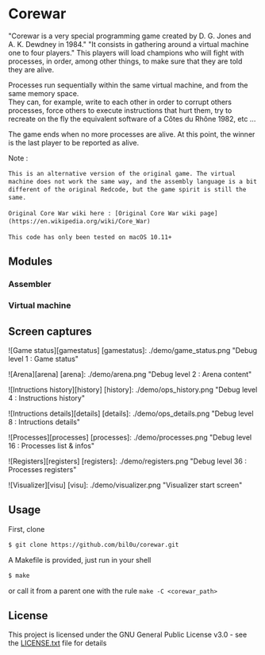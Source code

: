 # Corewar
 "Corewar is a very special programming game created by D. G. Jones and A. K. Dewdney in 1984."
 "It consists in gathering around a virtual machine one to four players."
This players will load champions who will fight with processes, in order, among other things, to make sure that they are told they are alive.  

Processes run sequentially within the same virtual machine, and from the same memory space.  
They can, for example, write to each other in order to corrupt others processes, force others to execute instructions that hurt them, try to recreate on the fly the equivalent software of a Côtes du Rhône 1982, etc ...  

The game ends when no more processes are alive. At this point, the winner is the last player to be reported as alive.  

Note :  
```
This is an alternative version of the original game. The virtual machine does not work the same way, and the assembly language is a bit different of the original Redcode, but the game spirit is still the same.

Original Core War wiki here : [Original Core War wiki page](https://en.wikipedia.org/wiki/Core_War)

This code has only been tested on macOS 10.11+
```

## Modules

### Assembler

### Virtual machine

## Screen captures

![Game status][gamestatus]
[gamestatus]:	./demo/game_status.png
				"Debug level 1 : Game status"

![Arena][arena]
[arena]:		./demo/arena.png
				"Debug level 2 : Arena content"

![Intructions history][history]
[history]:		./demo/ops_history.png
				"Debug level 4 : Instructions history"

![Intructions details][details]
[details]:		./demo/ops_details.png
				"Debug level 8 : Intructions details"

![Processes][processes]
[processes]:	./demo/processes.png
				"Debug level 16 : Processes list & infos"

![Registers][registers]
[registers]:	./demo/registers.png
				"Debug level 36 : Processes registers"

![Visualizer][visu]
[visu]:			./demo/visualizer.png
				"Visualizer start screen"

## Usage

First, clone
```sh
$ git clone https://github.com/bil0u/corewar.git
```

A Makefile is provided, just run in your shell
```sh
$ make
```
or call it from a parent one with the rule `make -C <corewar_path>`

## License

This project is licensed under the GNU General Public License v3.0 - see the [LICENSE.txt](LICENSE.txt) file for details
